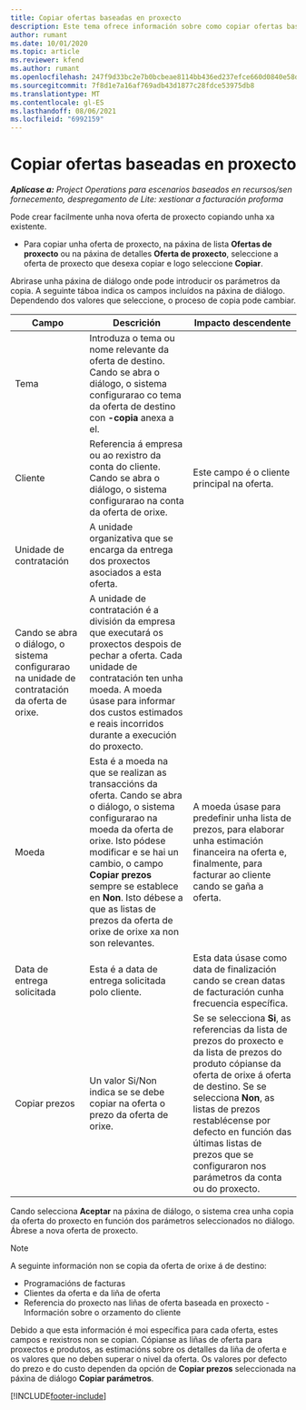 ```yaml
---
title: Copiar ofertas baseadas en proxecto
description: Este tema ofrece información sobre como copiar ofertas baseadas en proxecto en Project Operations.
author: rumant
ms.date: 10/01/2020
ms.topic: article
ms.reviewer: kfend
ms.author: rumant
ms.openlocfilehash: 247f9d33bc2e7b0bcbeae8114bb436ed237efce660d0840e58d536d2a290639e
ms.sourcegitcommit: 7f8d1e7a16af769adb43d1877c28fdce53975db8
ms.translationtype: MT
ms.contentlocale: gl-ES
ms.lasthandoff: 08/06/2021
ms.locfileid: "6992159"
---
```

# <a name="copy-project-based-quotes"></a>Copiar ofertas baseadas en proxecto

_**Aplícase a:** Project Operations para escenarios baseados en recursos/sen fornecemento, despregamento de Lite: xestionar a facturación proforma_

Pode crear facilmente unha nova oferta de proxecto copiando unha xa existente. 

- Para copiar unha oferta de proxecto, na páxina de lista **Ofertas de proxecto** ou na páxina de detalles **Oferta de proxecto**, seleccione a oferta de proxecto que desexa copiar e logo seleccione **Copiar**.

Abrirase unha páxina de diálogo onde pode introducir os parámetros da copia. A seguinte táboa indica os campos incluídos na páxina de diálogo. Dependendo dos valores que seleccione, o proceso de copia pode cambiar.

| **Campo** | **Descrición** | **Impacto descendente** |
| --- | --- | --- |
| Tema | Introduza o tema ou nome relevante da oferta de destino. Cando se abra o diálogo, o sistema configurarao co tema da oferta de destino con **-copia** anexa a el. | |
| Cliente | Referencia á empresa ou ao rexistro da conta do cliente. Cando se abra o diálogo, o sistema configurarao na conta da oferta de orixe. | Este campo é o cliente principal na oferta. |
| Unidade de contratación | A unidade organizativa que se encarga da entrega dos proxectos asociados a esta oferta.
Cando se abra o diálogo, o sistema configurarao na unidade de contratación da oferta de orixe. | A unidade de contratación é a división da empresa que executará os proxectos despois de pechar a oferta. Cada unidade de contratación ten unha moeda. A moeda úsase para informar dos custos estimados e reais incorridos durante a execución do proxecto. |
| Moeda | Esta é a moeda na que se realizan as transaccións da oferta. Cando se abra o diálogo, o sistema configurarao na moeda da oferta de orixe. Isto pódese modificar e se hai un cambio, o campo **Copiar prezos** sempre se establece en **Non**. Isto débese a que as listas de prezos da oferta de orixe de orixe xa non son relevantes. | A moeda úsase para predefinir unha lista de prezos, para elaborar unha estimación financeira na oferta e, finalmente, para facturar ao cliente cando se gaña a oferta. |
| Data de entrega solicitada | Esta é a data de entrega solicitada polo cliente. | Esta data úsase como data de finalización cando se crean datas de facturación cunha frecuencia específica. |
| Copiar prezos | Un valor Si/Non indica se se debe copiar na oferta o prezo da oferta de orixe. | Se se selecciona **Si**, as referencias da lista de prezos do proxecto e da lista de prezos do produto cópianse da oferta de orixe á oferta de destino. Se se selecciona **Non**, as listas de prezos restablécense por defecto en función das últimas listas de prezos que se configuraron nos parámetros da conta ou do proxecto. |

Cando selecciona **Aceptar** na páxina de diálogo, o sistema crea unha copia da oferta do proxecto en función dos parámetros seleccionados no diálogo. Ábrese a nova oferta de proxecto. 

> [!NOTE]
> A seguinte información non se copia da oferta de orixe á de destino:
>
> - Programacións de facturas
> - Clientes da oferta e da liña de oferta
> - Referencia do proxecto nas liñas de oferta baseada en proxecto -Información sobre o orzamento do cliente
>
>Debido a que esta información é moi específica para cada oferta, estes campos e rexistros non se copian. Cópianse as liñas de oferta para proxectos e produtos, as estimacións sobre os detalles da liña de oferta e os valores que no deben superar o nivel da oferta. Os valores por defecto do prezo e do custo dependen da opción de **Copiar prezos** seleccionada na páxina de diálogo **Copiar parámetros**.


[!INCLUDE[footer-include](../includes/footer-banner.md)]